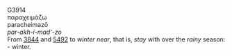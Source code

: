 <body>
  <p>G3914<br>  παραχειμάζω  <br> paracheimazō  <br><i>par-akh-i-mad‘-zo </i><br>From <a href="g3844.htm">3844</a> and <a href="g5492.htm">5492</a>  to <i>winter</i> <i>near</i>, that is, <i>stay</i> with over the <i>rainy</i> season: - winter.<br></p>
 </body>